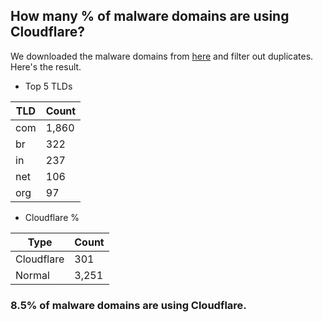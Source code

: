 ## How many % of malware domains are using Cloudflare?


We downloaded the malware domains from [here](https://urlhaus.abuse.ch) and filter out duplicates.
Here's the result.


[//]: # (start replacement)


- Top 5 TLDs

| TLD | Count |
| --- | --- |
| com | 1,860 |
| br | 322 |
| in | 237 |
| net | 106 |
| org | 97 |


- Cloudflare %

| Type | Count |
| --- | --- |
| Cloudflare | 301 |
| Normal | 3,251 |


### 8.5% of malware domains are using Cloudflare.